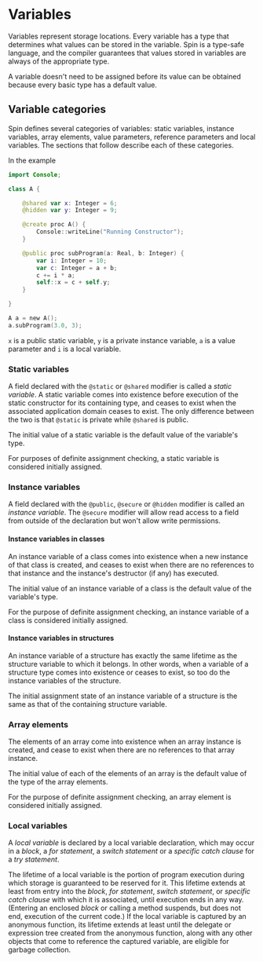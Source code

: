 
# Variables

Variables represent storage locations. Every variable has a
type that determines what values can be stored in the variable.
Spin is a type-safe language, and the compiler guarantees that
values stored in variables are always of the appropriate type.

A variable doesn't need to be assigned before its value can
be obtained because every basic type has a default value.

## Variable categories

Spin defines several categories of variables: static
variables, instance variables, array elements, value
parameters, reference parameters and local variables.
The sections that follow describe each of these categories.

In the example

``` swift
import Console;

class A {

    @shared var x: Integer = 6;
    @hidden var y: Integer = 9;

    @create proc A() {
        Console::writeLine("Running Constructor");
    }

    @public proc subProgram(a: Real, b: Integer) {
        var i: Integer = 10;
        var c: Integer = a + b;
        c += i * a;
        self::x = c + self.y;
    }

}

A a = new A();
a.subProgram(3.0, 3);

```

`x` is a public static variable, `y` is a private instance variable,
`a` is a value parameter and `i` is a local variable.

### Static variables

A field declared with the `@static` or `@shared` modifier is called a
*static variable*. A static variable comes into existence
before execution of the static constructor for its containing
type, and ceases to exist when the associated application
domain ceases to exist.
The only difference between the two is that `@static` is private
while `@shared` is public.

The initial value of a static variable is the default value
of the variable's type.

For purposes of definite assignment checking, a static variable
is considered initially assigned.

### Instance variables

A field declared with the `@public`, `@secure` or `@hidden` modifier is called an *instance variable*.
The `@secure` modifier will allow read access to a field from outside of the declaration but
won't allow write permissions.

#### Instance variables in classes

An instance variable of a class comes into existence when a new
instance of that class is created, and ceases to exist when there
are no references to that instance and the instance's destructor
(if any) has executed.

The initial value of an instance variable of a class is the default
value of the variable's type.

For the purpose of definite assignment checking, an instance
variable of a class is considered initially assigned.

#### Instance variables in structures

An instance variable of a structure has exactly the same lifetime as the
structure variable to which it belongs. In other words, when a variable
of a structure type comes into existence or ceases to exist, so too do
the instance variables of the structure.

The initial assignment state of an instance variable of a structure is the
same as that of the containing structure variable.

### Array elements

The elements of an array come into existence when an array instance is
created, and cease to exist when there are no references to that array instance.

The initial value of each of the elements of an array is the
default value of the type of the array elements.

For the purpose of definite assignment checking, an array element
is considered initially assigned.

### Local variables

A *local variable* is declared by a local variable declaration,
which may occur in a *block*, a *for statement*, a
*switch statement* or a *specific catch clause* for a *try statement*.

The lifetime of a local variable is the portion of program
execution during which storage is guaranteed to be reserved
for it. This lifetime extends at least from entry into the
*block*, *for statement*, *switch statement*, or *specific catch clause*
with which it is associated, until execution ends in any way.
(Entering an enclosed *block* or calling a method suspends,
but does not end, execution of the current code.)
If the local variable is captured by an anonymous function,
its lifetime extends at least until the delegate or expression
tree created from the anonymous function, along with any other
objects that come to reference the captured variable, are
eligible for garbage collection.
